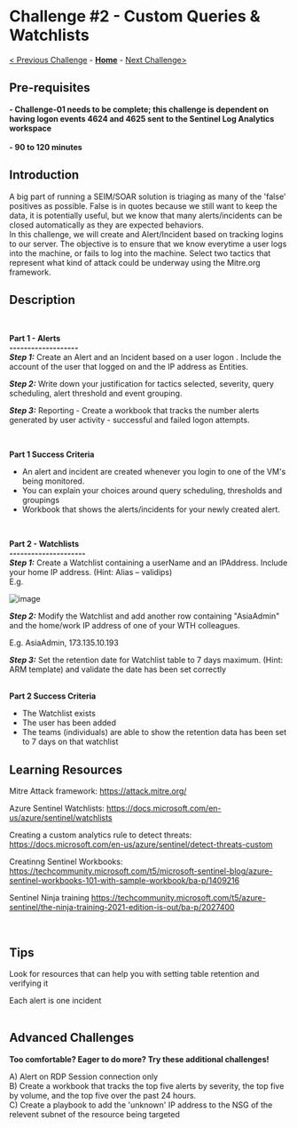 
# Challenge \#2 - Custom Queries & Watchlists

[< Previous Challenge](./Challenge-01.md) - **[Home](../README.md)** - [Next Challenge>](./Challenge-03.md)

## Pre-requisites 

**- Challenge-01 needs to be complete; this challenge is dependent on having logon events 4624 and 4625 sent to the Sentinel Log Analytics workspace** </br></br>
**- 90 to 120 minutes**

## Introduction 

A big part of running a SEIM/SOAR solution is triaging as many of the 'false' positives as possible.  False is in quotes because we still want to keep the data, it is potentially useful, but we know that many alerts/incidents can be closed automatically as they are expected behaviors. </br>
In this challenge, we will create and Alert/Incident based on tracking logins to our server.  The objective is to ensure that we know everytime a user logs into the machine, or fails to log into the machine.  Select two tactics that represent what kind of attack could be underway using the Mitre.org framework.
</br>


## Description
</br>

**Part 1 - Alerts**  </br>
**-------------------** </br>
***Step 1:*** Create an Alert and an Incident based on a user logon . Include the account of the user that logged on and the IP address as Entities. </br>

***Step 2:*** Write down your justification for tactics selected, severity, query scheduling, alert threshold and event grouping. </br>

***Step 3:*** Reporting - Create a workbook that tracks the number alerts generated by user activity - successful and failed logon attempts.

</br>

**Part 1 Success Criteria**

- An alert and incident are created whenever you login to one of the VM's being monitored.
- You can explain your choices around query scheduling, thresholds and groupings
- Workbook that shows the alerts/incidents for your newly created alert.

</br>

**Part 2 - Watchlists**  </br>
**---------------------** </br>
***Step 1:*** Create a Watchlist containing a userName and an IPAddress. Include your home IP address.  (Hint:  Alias – validips) </br>
E.g. </br>
          
   ![image](https://user-images.githubusercontent.com/22599225/146422480-ba366474-b9d9-47e3-8b12-4527391ab15c.png)

***Step 2:*** Modify the Watchlist and add another row containing "AsiaAdmin" and the home/work IP address of one of your WTH colleagues. </br>

E.g.    AsiaAdmin, 173.135.10.193

***Step 3:*** Set the retention date for Watchlist table to 7 days maximum. (Hint: ARM template) and validate the date has been set correctly </br>
 </br>


**Part 2 Success Criteria**

- The Watchlist exists  </br>
- The user has been added </br>
- The teams (individuals) are able to show the retention data has been set to 7 days on that watchlist </br>

## Learning Resources

Mitre Attack framework: https://attack.mitre.org/

Azure Sentinel Watchlists: https://docs.microsoft.com/en-us/azure/sentinel/watchlists

Creating a custom analytics rule to detect threats: https://docs.microsoft.com/en-us/azure/sentinel/detect-threats-custom

Creatinng Sentinel Workbooks: https://techcommunity.microsoft.com/t5/microsoft-sentinel-blog/azure-sentinel-workbooks-101-with-sample-workbook/ba-p/1409216

Sentinel Ninja training https://techcommunity.microsoft.com/t5/azure-sentinel/the-ninja-training-2021-edition-is-out/ba-p/2027400 

</br>

## Tips

Look for resources that can help you with setting table retention and verifying it</br>

Each alert is one incident</br>
</br>

## Advanced Challenges 

**Too comfortable?  Eager to do more?  Try these additional challenges!**

A) Alert on RDP Session connection only </br>
B) Create a workbook that tracks the top five alerts by severity, the top five by volume, and the top five over the past 24 hours. </br>
C) Create a playbook to add the 'unknown' IP address to the NSG of the relevent subnet of the resource being targeted </br>
